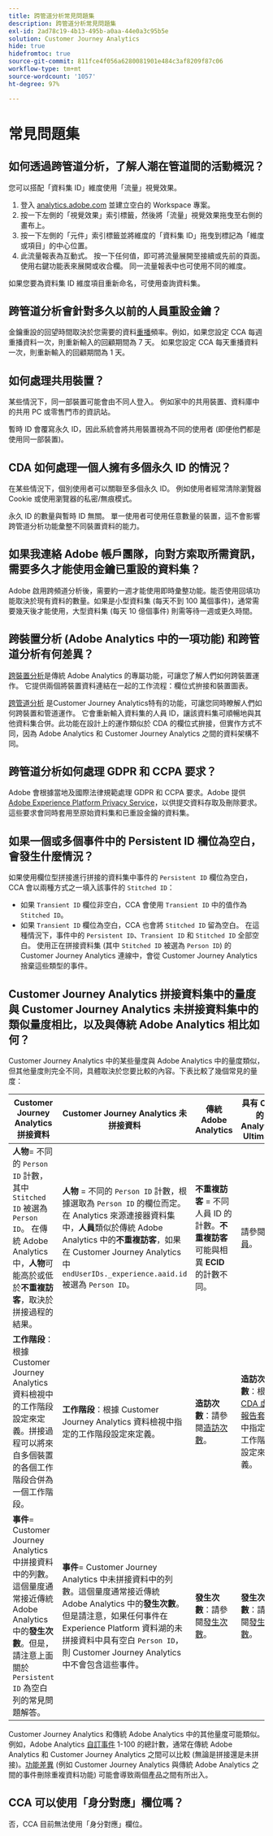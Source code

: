 ```yaml
---
title: 跨管道分析常見問題集
description: 跨管道分析常見問題集
exl-id: 2ad78c19-4b13-495b-a0aa-44e0a3c95b5e
solution: Customer Journey Analytics
hide: true
hidefromtoc: true
source-git-commit: 811fce4f056a6280081901e484c3af8209f87c06
workflow-type: tm+mt
source-wordcount: '1057'
ht-degree: 97%

---
```


# 常見問題集

## 如何透過跨管道分析，了解人潮在管道間的活動概況？

您可以搭配「資料集 ID」維度使用「流量」視覺效果。

1. 登入 [analytics.adobe.com](https://analytics.adobe.com) 並建立空白的  Workspace 專案。
2. 按一下左側的「視覺效果」索引標籤，然後將「流量」視覺效果拖曳至右側的畫布上。
3. 按一下左側的「元件」索引標籤並將維度的「資料集 ID」拖曳到標記為「維度或項目」的中心位置。
4. 此流量報表為互動式。 按一下任何值，即可將流量展開至接續或先前的頁面。 使用右鍵功能表來展開或收合欄。 同一流量報表中也可使用不同的維度。

如果您要為資料集 ID 維度項目重新命名，可使用查詢資料集。

## 跨管道分析會針對多久以前的人員重設金鑰？

金鑰重設的回望時間取決於您需要的資料[重播](replay.md)頻率。例如，如果您設定 CCA 每週重播資料一次，則重新輸入的回顧期間為 7 天。 如果您設定 CCA 每天重播資料一次，則重新輸入的回顧期間為 1 天。

## 如何處理共用裝置？

某些情況下，同一部裝置可能會由不同人登入。 例如家中的共用裝置、資料庫中的共用 PC 或零售門市的資訊站。

暫時 ID 會覆寫永久 ID，因此系統會將共用裝置視為不同的使用者 (即便他們都是使用同一部裝置)。

## CDA 如何處理一個人擁有多個永久 ID 的情況？

在某些情況下，個別使用者可以關聯至多個永久 ID。 例如使用者經常清除瀏覽器 Cookie 或使用瀏覽器的私密/無痕模式。

永久 ID 的數量與暫時 ID 無關。 單一使用者可使用任意數量的裝置，這不會影響跨管道分析功能彙整不同裝置資料的能力。

## 如果我連絡 Adobe 帳戶團隊，向對方索取所需資訊，需要多久才能使用金鑰已重設的資料集？

Adobe 啟用跨頻道分析後，需要約一週才能使用即時彙整功能。能否使用回填功能取決於現有資料的數量。如果是小型資料集 (每天不到 100 萬個事件)，通常需要幾天後才能使用，大型資料集 (每天 10 億個事件) 則需等待一週或更久時間。

## 跨裝置分析 (Adobe Analytics 中的一項功能) 和跨管道分析有何差異？

[跨裝置分析](https://experienceleague.adobe.com/docs/analytics/components/cda/overview.html)是傳統 Adobe Analytics 的專屬功能，可讓您了解人們如何跨裝置運作。 它提供兩個將裝置資料連結在一起的工作流程：欄位式拚接和裝置圖表。

[跨管道分析](/help/stitching/overview.md) 是Customer Journey Analytics特有的功能，可讓您同時瞭解人們如何跨裝置和管道運作。 它會重新輸入資料集的人員 ID，讓該資料集可順暢地與其他資料集合併。此功能在設計上的運作類似於 CDA 的欄位式拚接，但實作方式不同，因為 Adobe Analytics 和 Customer Journey Analytics 之間的資料架構不同。

## 跨管道分析如何處理 GDPR 和 CCPA 要求？

Adobe 會根據當地及國際法律規範處理 GDPR 和 CCPA 要求。Adobe 提供 [Adobe Experience Platform Privacy Service](https://experienceleague.adobe.com/docs/experience-platform/privacy/home.html?lang=zh-Hant)，以供提交資料存取及刪除要求。 這些要求會同時套用至原始資料集和已重設金鑰的資料集。

## 如果一個或多個事件中的 Persistent ID 欄位為空白，會發生什麼情況？

如果使用欄位型拼接進行拼接的資料集中事件的 `Persistent ID` 欄位為空白，CCA 會以兩種方式之一填入該事件的 `Stitched ID`：

* 如果 `Transient ID` 欄位非空白，CCA 會使用 `Transient ID` 中的值作為 `Stitched ID`。
* 如果 `Transient ID` 欄位為空白，CCA 也會將 `Stitched ID` 留為空白。 在這種情況下，事件中的 `Persistent ID`、`Transient ID` 和 `Stitched ID` 全部空白。 使用正在拼接資料集 (其中 `Stitched ID` 被選為 `Person ID`) 的 Customer Journey Analytics 連線中，會從 Customer Journey Analytics 捨棄這些類型的事件。

## Customer Journey Analytics 拼接資料集中的量度與 Customer Journey Analytics 未拼接資料集中的類似量度相比，以及與傳統 Adobe Analytics 相比如何？

Customer Journey Analytics 中的某些量度與 Adobe Analytics 中的量度類似，但其他量度則完全不同，具體取決於您要比較的內容。下表比較了幾個常見的量度：

| **Customer Journey Analytics 拼接資料** | **Customer Journey Analytics 未拼接資料** | **傳統 Adobe Analytics** | **具有 CDA 的 Analytics Ultimate** |
| ----- | ----- | ----- | ----- |
| **人物**= 不同的 `Person ID` 計數，其中 `Stitched ID` 被選為 `Person ID`。 在傳統 Adobe Analytics 中，**人物**&#x200B;可能高於或低於&#x200B;**不重複訪客**，取決於拼接過程的結果。 | **人物** = 不同的 `Person ID` 計數，根據選取為 `Person ID` 的欄位而定。 在 Analytics 來源連接器資料集中，**人員**&#x200B;類似於傳統 Adobe Analytics 中的&#x200B;**不重複訪客**，如果在 Customer Journey Analytics 中 `endUserIDs._experience.aaid.id` 被選為 `Person ID`。 | **不重複訪客** = 不同人員 ID 的計數。**不重複訪客**&#x200B;可能與相異 **ECID** 的計數不同。 | 請參閱[人員](https://experienceleague.adobe.com/docs/analytics/components/metrics/people.html?lang=zh-Hant)。 |
| **工作階段**：根據 Customer Journey Analytics 資料檢視中的工作階段設定來定義。拼接過程可以將來自多個裝置的各個工作階段合併為一個工作階段。 | **工作階段**：根據 Customer Journey Analytics 資料檢視中指定的工作階段設定來定義。 | **造訪次數**：請參閱[造訪次數](https://experienceleague.adobe.com/docs/analytics/components/metrics/visits.html?lang=zh-Hant)。 | **造訪次數**：根據 [CDA 虛擬報告套裝](https://experienceleague.adobe.com/docs/analytics/components/cda/setup.html?lang=zh-Hant)中指定的工作階段設定來定義。 |
| **事件**= Customer Journey Analytics 中拼接資料中的列數。這個量度通常接近傳統 Adobe Analytics 中的&#x200B;**發生次數**。但是，請注意上面關於 `Persistent ID` 為空白列的常見問題解答。 | **事件**= Customer Journey Analytics 中未拼接資料中的列數。這個量度通常接近傳統 Adobe Analytics 中的&#x200B;**發生次數**。但是請注意，如果任何事件在 Experience Platform 資料湖的未拼接資料中具有空白 `Person ID`，則 Customer Journey Analytics 中不會包含這些事件。 | **發生次數**：請參閱[發生次數](https://experienceleague.adobe.com/docs/analytics/components/metrics/occurrences.html?lang=zh-Hant)。 | **發生次數**：請參閱[發生次數](https://experienceleague.adobe.com/docs/analytics/components/metrics/occurrences.html?lang=zh-Hant)。 |

Customer Journey Analytics 和傳統 Adobe Analytics 中的其他量度可能類似。例如，Adobe Analytics [自訂事件](https://experienceleague.adobe.com/docs/analytics/components/metrics/custom-events.html?lang=zh-Hant) 1-100 的總計數，通常在傳統 Adobe Analytics 和 Customer Journey Analytics 之間可以比較 (無論是拼接還是未拼接)。[功能差異](/help/getting-started/aa-vs-cja/cja-aa.md) (例如 Customer Journey Analytics 與傳統 Adobe Analytics 之間的事件刪除重複資料功能) 可能會導致兩個產品之間有所出入。

## CCA 可以使用「身分對應」欄位嗎？

否，CCA 目前無法使用「身分對應」欄位。

